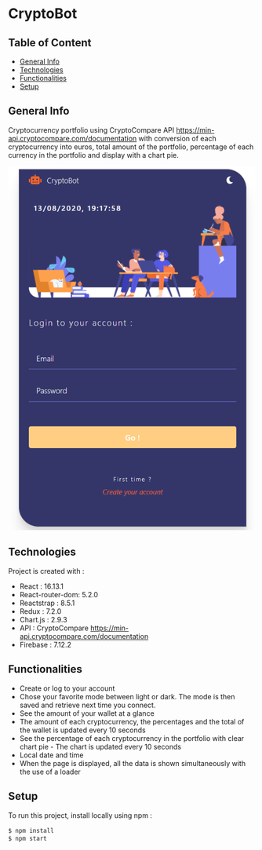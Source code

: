# CryptoBot

## Table of Content

* [General Info](#general-info)
* [Technologies](#technologies)
* [Functionalities](#functionalities)
* [Setup](#setup)

## General Info

Cryptocurrency portfolio using CryptoCompare API https://min-api.cryptocompare.com/documentation with conversion of each cryptocurrency into euros, total amount of the portfolio, percentage of each currency in the portfolio and display with a chart pie.

![CryptoBot signin page screenshot](/public/capture-login.PNG?raw=true)

## Technologies

Project is created with :

* React : 16.13.1
* React-router-dom: 5.2.0
* Reactstrap : 8.5.1
* Redux : 7.2.0
* Chart.js : 2.9.3
* API : CryptoCompare https://min-api.cryptocompare.com/documentation
* Firebase : 7.12.2

## Functionalities

* Create or log to your account
* Chose your favorite mode between light or dark. The mode is then saved and retrieve next time you connect.
* See the amount of your wallet at a glance
* The amount of each cryptocurrency, the percentages and the total of the wallet is updated every 10 seconds
* See the percentage of each cryptocurrency in the portfolio with clear chart pie - The chart is updated every 10 seconds
* Local date and time
* When the page is displayed, all the data is shown simultaneously with the use of a loader

## Setup

To run this project, install locally using npm :

```
$ npm install
$ npm start
```
